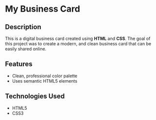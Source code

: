 # My Business Card

## Description

This is a digital business card created using **HTML** and **CSS**. The goal of this project was to create a modern, and clean business card that can be easily shared online.

## Features

- Clean, professional color palette
- Uses semantic HTML5 elements

## Technologies Used

- HTML5
- CSS3
